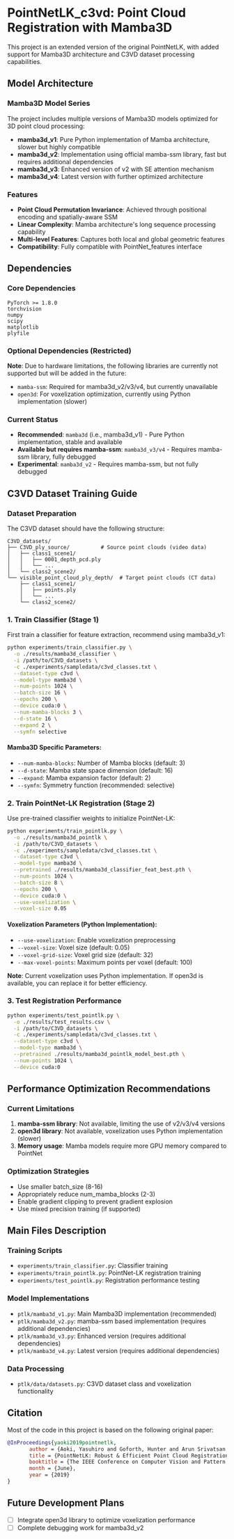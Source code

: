 # PointNetLK_c3vd: Point Cloud Registration with Mamba3D

This project is an extended version of the original PointNetLK, with added support for Mamba3D architecture and C3VD dataset processing capabilities.

## Model Architecture

### Mamba3D Model Series

The project includes multiple versions of Mamba3D models optimized for 3D point cloud processing:

- **mamba3d_v1**: Pure Python implementation of Mamba architecture, slower but highly compatible
- **mamba3d_v2**: Implementation using official mamba-ssm library, fast but requires additional dependencies
- **mamba3d_v3**: Enhanced version of v2 with SE attention mechanism
- **mamba3d_v4**: Latest version with further optimized architecture

### Features

- **Point Cloud Permutation Invariance**: Achieved through positional encoding and spatially-aware SSM
- **Linear Complexity**: Mamba architecture's long sequence processing capability
- **Multi-level Features**: Captures both local and global geometric features
- **Compatibility**: Fully compatible with PointNet_features interface

## Dependencies

### Core Dependencies
```
PyTorch >= 1.8.0
torchvision
numpy
scipy
matplotlib
plyfile
```

### Optional Dependencies (Restricted)
**Note**: Due to hardware limitations, the following libraries are currently not supported but will be added in the future:
- `mamba-ssm`: Required for mamba3d_v2/v3/v4, but currently unavailable
- `open3d`: For voxelization optimization, currently using Python implementation (slower)

### Current Status
- **Recommended**: `mamba3d` (i.e., mamba3d_v1) - Pure Python implementation, stable and available
- **Available but requires mamba-ssm**: `mamba3d_v3/v4` - Requires mamba-ssm library, fully debugged
- **Experimental**: `mamba3d_v2` - Requires mamba-ssm, but not fully debugged

## C3VD Dataset Training Guide

### Dataset Preparation

The C3VD dataset should have the following structure:
```
C3VD_datasets/
├── C3VD_ply_source/          # Source point clouds (video data)
│   ├── class1_scene1/
│   │   ├── 0001_depth_pcd.ply
│   │   └── ...
│   └── class2_scene2/
└── visible_point_cloud_ply_depth/  # Target point clouds (CT data)
    ├── class1_scene1/
    │   ├── points.ply
    │   └── ...
    └── class2_scene2/
```

### 1. Train Classifier (Stage 1)

First train a classifier for feature extraction, recommend using mamba3d_v1:

```bash
python experiments/train_classifier.py \
  -o ./results/mamba3d_classifier \
  -i /path/to/C3VD_datasets \
  -c ./experiments/sampledata/c3vd_classes.txt \
  --dataset-type c3vd \
  --model-type mamba3d \
  --num-points 1024 \
  --batch-size 16 \
  --epochs 200 \
  --device cuda:0 \
  --num-mamba-blocks 3 \
  --d-state 16 \
  --expand 2 \
  --symfn selective
```

#### Mamba3D Specific Parameters:
- `--num-mamba-blocks`: Number of Mamba blocks (default: 3)
- `--d-state`: Mamba state space dimension (default: 16)  
- `--expand`: Mamba expansion factor (default: 2)
- `--symfn`: Symmetry function (recommended: selective)

### 2. Train PointNet-LK Registration (Stage 2)

Use pre-trained classifier weights to initialize PointNet-LK:

```bash
python experiments/train_pointlk.py \
  -o ./results/mamba3d_pointlk \
  -i /path/to/C3VD_datasets \
  -c ./experiments/sampledata/c3vd_classes.txt \
  --dataset-type c3vd \
  --model-type mamba3d \
  --pretrained ./results/mamba3d_classifier_feat_best.pth \
  --num-points 1024 \
  --batch-size 8 \
  --epochs 200 \
  --device cuda:0 \
  --use-voxelization \
  --voxel-size 0.05
```

#### Voxelization Parameters (Python Implementation):
- `--use-voxelization`: Enable voxelization preprocessing
- `--voxel-size`: Voxel size (default: 0.05)
- `--voxel-grid-size`: Voxel grid size (default: 32)
- `--max-voxel-points`: Maximum points per voxel (default: 100)

**Note**: Current voxelization uses Python implementation. If open3d is available, you can replace it for better efficiency.

### 3. Test Registration Performance

```bash
python experiments/test_pointlk.py \
  -o ./results/test_results.csv \
  -i /path/to/C3VD_datasets \
  -c ./experiments/sampledata/c3vd_classes.txt \
  --dataset-type c3vd \
  --model-type mamba3d \
  --pretrained ./results/mamba3d_pointlk_model_best.pth \
  --num-points 1024 \
  --device cuda:0
```

## Performance Optimization Recommendations

### Current Limitations
1. **mamba-ssm library**: Not available, limiting the use of v2/v3/v4 versions
2. **open3d library**: Not available, voxelization uses Python implementation (slower)
3. **Memory usage**: Mamba models require more GPU memory compared to PointNet

### Optimization Strategies
- Use smaller batch_size (8-16)
- Appropriately reduce num_mamba_blocks (2-3)
- Enable gradient clipping to prevent gradient explosion
- Use mixed precision training (if supported)

## Main Files Description

### Training Scripts
- `experiments/train_classifier.py`: Classifier training
- `experiments/train_pointlk.py`: PointNet-LK registration training  
- `experiments/test_pointlk.py`: Registration performance testing

### Model Implementations
- `ptlk/mamba3d_v1.py`: Main Mamba3D implementation (recommended)
- `ptlk/mamba3d_v2.py`: mamba-ssm based implementation (requires additional dependencies)
- `ptlk/mamba3d_v3.py`: Enhanced version (requires additional dependencies)
- `ptlk/mamba3d_v4.py`: Latest version (requires additional dependencies)

### Data Processing
- `ptlk/data/datasets.py`: C3VD dataset class and voxelization functionality


## Citation

Most of the code in this project is based on the following original paper:

```bibtex
@InProceedings{yaoki2019pointnetlk,
       author = {Aoki, Yasuhiro and Goforth, Hunter and Arun Srivatsan, Rangaprasad and Lucey, Simon},
       title = {PointNetLK: Robust & Efficient Point Cloud Registration Using PointNet},
       booktitle = {The IEEE Conference on Computer Vision and Pattern Recognition (CVPR)},
       month = {June},
       year = {2019}
}
```

## Future Development Plans

- [ ] Integrate open3d library to optimize voxelization performance
- [ ] Complete debugging work for mamba3d_v2
